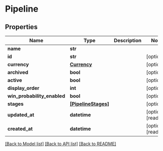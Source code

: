 # Pipeline


## Properties
Name | Type | Description | Notes
------------ | ------------- | ------------- | -------------
**name** | **str** |  | 
**id** | **str** |  | [optional] 
**currency** | [**Currency**](Currency.md) |  | [optional] 
**archived** | **bool** |  | [optional] 
**active** | **bool** |  | [optional] 
**display_order** | **int** |  | [optional] 
**win_probability_enabled** | **bool** |  | [optional] 
**stages** | [**[PipelineStages]**](PipelineStages.md) |  | [optional] 
**updated_at** | **datetime** |  | [optional] [readonly] 
**created_at** | **datetime** |  | [optional] [readonly] 

[[Back to Model list]](../../README.md#documentation-for-models) [[Back to API list]](../../README.md#documentation-for-api-endpoints) [[Back to README]](../../README.md)


